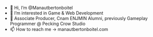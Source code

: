 - 👋 Hi, I’m @Manautbertonboitel
- 👀 I’m interested in Game & Web Development
- 🌱 Associate Producer, Cnam ENJMIN Alumni, previously Gameplay Programmer @ Pecking Crow Studio
- 📫 How to reach me -> manautbertonboitel.com

<!---
Manautbertonboitel/Manautbertonboitel is a ✨ special ✨ repository because its `README.md` (this file) appears on your GitHub profile.
You can click the Preview link to take a look at your changes.
--->

